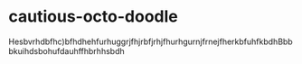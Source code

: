 # cautious-octo-doodle
Hesbvrhdbfhc)bfhdhehfurhuggrjfhjrbfjrhjfhurhgurnjfrnejfherkbfuhfkbdhBbbbkuihdsbohufdauhffhbrhhsbdh
